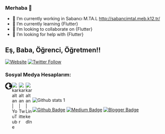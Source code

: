 ### Merhaba 👋

<!-- **karaltan/karaltan** is a ✨ _special_ ✨ repository because its `README.md` (this file) appears on your GitHub profile. -->


- 🔭 I’m currently working in Sabancı M.TA.L http://sabancimtal.meb.k12.tr/
- 🌱 I’m currently learning {Flutter}
- 👯 I’m looking to collaborate on {Flutter}
- 🤔 I’m looking for help with {Flutter}

## Eş, Baba, Öğrenci, Öğretmen!!
[![Website](https://img.shields.io/website?label=karaltan.wordpress.com&style=for-the-badge&url=https%3A%2F%2Fcodestackr.com)](https://karaltan.wordpress.com)
[![Twitter Follow](https://img.shields.io/twitter/follow/karaltan?color=1DA1F2&logo=twitter&style=for-the-badge)](https://twitter.com/intent/follow?original_referer=https%3A%2F%2Fgithub.com%2Fkaraltan&screen_name=karaltan)

### Sosyal Medya Hesaplarım:

[<img align="left" alt="karaltan.wordpress.com" width="22px" src="https://raw.githubusercontent.com/iconic/open-iconic/master/svg/globe.svg" />](https://karaltan.wordpress.com/)
[<img align="left" alt="karaltan | YouTube" width="22px" src="https://cdn.jsdelivr.net/npm/simple-icons@v3/icons/youtube.svg" />](https://www.youtube.com/channel/UCtOmBZ3P8XEJ8wGhXITsQqw)
[<img align="left" alt="karaltan | Twitter" width="22px" src="https://cdn.jsdelivr.net/npm/simple-icons@v3/icons/twitter.svg" />](https://twitter.com/karaltan)
[<img align="left" alt="karaltan | LinkedIn" width="22px" src="https://cdn.jsdelivr.net/npm/simple-icons@v3/icons/linkedin.svg" />](https://www.linkedin.com/in/altan-karaalp-0a85875b/)
<br /><br />

![Github stats 1](https://github-readme-stats.vercel.app/api?username=karaltan&show_icons=true&theme=gradient) 


[![Github Badge](https://img.shields.io/badge/-Github-000?style=quare&labelColor=000&logo=Github&logoColor=white&link=link)](https://github.com/karaltan/) 
[![Medium Badge](https://img.shields.io/badge/-Medium-757575?style=flat-square&labelColor=757575&logo=Medium&logoColor=white&link=link)](https://medium.com/@karaltan) 
[![Blogger Badge](https://img.shields.io/badge/-Blogger-FF9800?style=flat-square&labelColor=FF9800&logo=Blogger&logoColor=white&link=link)](https://karaltan.wordpress.com/)
